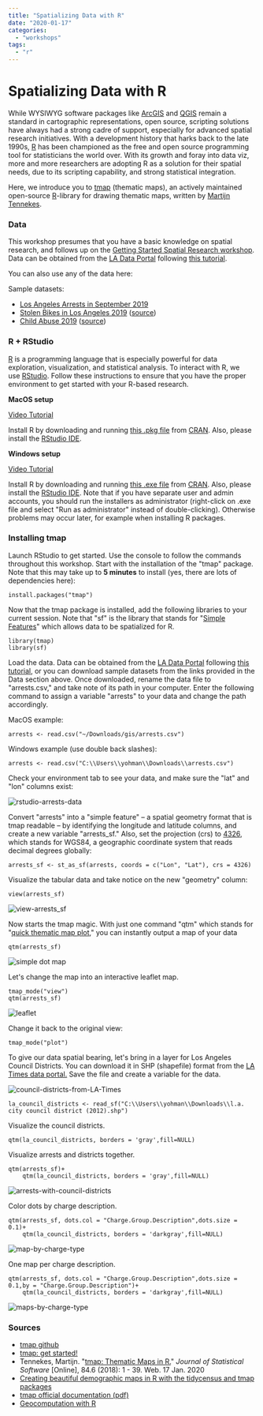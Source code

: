 ```yaml
---
title: "Spatializing Data with R"
date: "2020-01-17"
categories: 
  - "workshops"
tags: 
  - "r"
---
```


# Spatializing Data with R

While WYSIWYG software packages like [ArcGIS](https://www.esri.com/en-us/arcgis/about-arcgis/overview) and [QGIS](https://www.qgis.org/) remain a standard in cartographic representations, open source, scripting solutions have always had a strong cadre of support, especially for advanced spatial research initiatives. With a development history that harks back to the late 1990s, [R](https://www.r-project.org/) has been championed as the free and open source programming tool for statisticians the world over. With its growth and foray into data viz, more and more researchers are adopting R as a solution for their spatial needs, due to its scripting capability, and strong statistical integration.

Here, we introduce you to [tmap](https://github.com/mtennekes/tmap) (thematic maps), an actively maintained open-source [R](http://stackoverflow.com/tags/r/info)\-library for drawing thematic maps, written by [Martijn Tennekes](http://stackoverflow.com/users/1393348/martijn-tennekes). 

### Data

This workshop presumes that you have a basic knowledge on spatial research, and follows up on the [Getting Started Spatial Research workshop](https://sandbox.idre.ucla.edu/sandbox/getting-started-with-spatial-research). Data can be obtained from the [LA Data Portal](https://data.lacity.org/) following [this tutorial](https://ucladataguides.readthedocs.io/en/latest/working_with_data/data_portal.html).

You can also use any of the data here:

Sample datasets:

- [Los Angeles Arrests in September 2019](http://sandbox.idre.ucla.edu/data/Arrest_Data_2019_09.csv)
- [Stolen Bikes in Los Angeles 2019](https://sandbox.idre.ucla.edu/data/gis%20workshop/STOLEN%20BIKE%202019.csv) ([source](https://data.lacity.org/A-Safe-City/Crime-Data-from-2010-to-Present/63jg-8b9z))
- [Child Abuse 2019](https://sandbox.idre.ucla.edu/data/gis%20workshop/CHILD%20ABUSE%202019.csv) ([source](https://data.lacity.org/A-Safe-City/Crime-Data-from-2010-to-Present/63jg-8b9z))

### R + RStudio

[R](https://www.r-project.org/) is a programming language that is especially powerful for data exploration, visualization, and statistical analysis. To interact with R, we use [RStudio](https://www.rstudio.com/). Follow these instructions to ensure that you have the proper environment to get started with your R-based research.

**MacOS setup**

[Video Tutorial](https://www.youtube.com/watch?v=5-ly3kyxwEg)

Install R by downloading and running [this .pkg file](https://cran.r-project.org/bin/macosx/R-latest.pkg) from [CRAN](https://cran.r-project.org/index.html). Also, please install the [RStudio IDE](https://www.rstudio.com/products/rstudio/download/#download).

**Windows setup**

[Video Tutorial](https://www.youtube.com/watch?v=q0PjTAylwoU)

Install R by downloading and running [this .exe file](https://cran.r-project.org/bin/windows/base/release.htm) from [CRAN](https://cran.r-project.org/index.html). Also, please install the [RStudio IDE](https://www.rstudio.com/products/rstudio/download/#download). Note that if you have separate user and admin accounts, you should run the installers as administrator (right-click on .exe file and select "Run as administrator" instead of double-clicking). Otherwise problems may occur later, for example when installing R packages.

### Installing tmap

Launch RStudio to get started. Use the console to follow the commands throughout this workshop. Start with the installation of the "tmap" package. Note that this may take up to **5 minutes** to install (yes, there are lots of dependencies here):

```
install.packages("tmap")
```

Now that the tmap package is installed, add the following libraries to your current session. Note that "sf" is the library that stands for "[Simple Features](https://r-spatial.github.io/sf/)" which allows data to be spatialized for R.

```
library(tmap)
library(sf)
```

Load the data. Data can be obtained from the [LA Data Portal](https://data.lacity.org/) following [this tutorial](https://ucladataguides.readthedocs.io/en/latest/working_with_data/data_portal.html), or you can download sample datasets from the links provided in the Data section above. Once downloaded, rename the data file to "arrests.csv," and take note of its path in your computer. Enter the following command to assign a variable "arrests" to your data and change the path accordingly.

MacOS example:

```
arrests <- read.csv("~/Downloads/gis/arrests.csv")
```

Windows example (use double back slashes):

```
arrests <- read.csv("C:\\Users\\yohman\\Downloads\\arrests.csv")
```

Check your environment tab to see your data, and make sure the "lat" and "lon" columns exist:

![rstudio-arrests-data](images/rstudio-arrests-data-1024x298.png)

Convert "arrests" into a "simple feature" – a spatial geometry format that is tmap readable – by identifying the longitude and latitude columns, and create a new variable "arrests\_sf." Also, set the projection (crs) to [4326](https://epsg.io/4326), which stands for WGS84, a geographic coordinate system that reads decimal degrees globally:

```
arrests_sf <- st_as_sf(arrests, coords = c("Lon", "Lat"), crs = 4326)
```

Visualize the tabular data and take notice on the new "geometry" column:

```
view(arrests_sf)
```

![view-arrests_sf](images/view-arrests_sf.png)

Now starts the tmap magic. With just one command "qtm" which stands for "[quick thematic map plot](https://www.rdocumentation.org/packages/tmap/versions/2.3-1/topics/qtm)," you can instantly output a map of your data

```
qtm(arrests_sf)
```

![simple dot map](images/image-e1579211829540.png)

Let's change the map into an interactive leaflet map.

```
tmap_mode("view")
qtm(arrests_sf)
```

![leaflet](images/leaflet.png)

Change it back to the original view:

```
tmap_mode("plot")
```

To give our data spatial bearing, let's bring in a layer for Los Angeles Council Districts. You can download it in SHP (shapefile) format from the [LA Times data portal.](http://boundaries.latimes.com/sets/) Save the file and create a variable for the data.

![council-districts-from-LA-Times](images/council-districts-from-LA-Times.png)

```
la_council_districts <- read_sf("C:\\Users\\yohman\\Downloads\\l.a. city council district (2012).shp")
```

Visualize the council districts.

```
qtm(la_council_districts, borders = 'gray',fill=NULL)
```

Visualize arrests and districts together.

```
qtm(arrests_sf)+
    qtm(la_council_districts, borders = 'gray',fill=NULL)
```

![arrests-with-council-districts](images/arrests-with-council-districts.png)

Color dots by charge description.

```
qtm(arrests_sf, dots.col = "Charge.Group.Description",dots.size = 0.1)+
    qtm(la_council_districts, borders = 'darkgray',fill=NULL)
```

![map-by-charge-type](images/map-by-charge-type.png)

One map per charge description.

```
qtm(arrests_sf, dots.col = "Charge.Group.Description",dots.size = 0.1,by = "Charge.Group.Description")+
    qtm(la_council_districts, borders = 'darkgray',fill=NULL)
```

![maps-by-charge-type](images/maps-by-charge-type.png)

### Sources

- [tmap github](https://github.com/mtennekes/tmap)
- [tmap: get started!](https://cran.r-project.org/web/packages/tmap/vignettes/tmap-getstarted.html)
- Tennekes, Martijn. "[tmap: Thematic Maps in R.](https://www.jstatsoft.org/article/view/v084i06)" _Journal of Statistical Software_ \[Online\], 84.6 (2018): 1 - 39. Web. 17 Jan. 2020
- [Creating beautiful demographic maps in R with the tidycensus and tmap packages](http://zevross.com/blog/2018/10/02/creating-beautiful-demographic-maps-in-r-with-the-tidycensus-and-tmap-packages/)
- [tmap official documentation (pdf)](https://cran.r-project.org/web/packages/tmap/tmap.pdf)
- [Geocomputation with R](https://geocompr.robinlovelace.net/adv-map.html)

